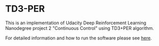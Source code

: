 # TD3-PER
This is an implementation of Udacity Deep Reinforcement Learning Nanodegree project 2 "Continuous Control" using TD3+PER algorithm.

For detailed information and how to run the software please see [here](https://github.com/Ullar-Kask/Udacity-DRLND/tree/master/p2).
